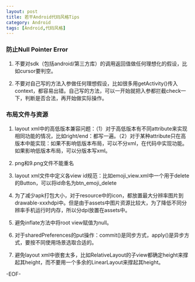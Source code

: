 ```yaml
---
layout: post
title: 若干Android代码风格Tips
category: Android
tags: [Android,代码风格]
---
```


### 防止Null Pointer Error

1. 不要对sdk（包括android/第三方库）的调用返回值做任何理想化的假设，比如cursor要判空。

2. 不要对自己写的方法入参做任何理想假设，比如很多用getActivity()传入context，都容易出错。自己写的方法，可以一开始就把入参都拦截check一下，判断是否合法，再开始做实际操作。


### 布局文件与资源

1. layout xml中的高低版本兼容问题：（1）对于高低版本有不同attribute来实现相同功能的情况，比如right/end：都写一遍。（2）对于某种attribute只在高版本中能实现：如果不影响低版本布局，可以不分xml，在代码中实现功能。如果影响低版本布局，可以分版本写xml。

2. png和9.png文件不能重名

3. layout xml文件中定义各view id规范：比如emoji_view.xml中一个用于delete的Button，可以将id命名为btn_emoji_delete

4. 为了减少apk打包大小，对于resource中的icon，都放置最大分辨率图片到drawable-xxxhdpi中。但是由于assets中图片资源比较大，为了降低不同分辨率手机运行时内存，所以分dpi放置在assets中。

5. 避免inflate方法中将root view赋值为null。

6. 对于sharedPreferences的put操作：commit()是同步方式，apply()是异步方式，要按不同使用场景选取合适的。

7. 避免layout xml中嵌套太多，比如RelativeLayout的子view都确定height来撑起其height，而不要用一个多余的LinearLayout来撑起其height。

-EOF-
